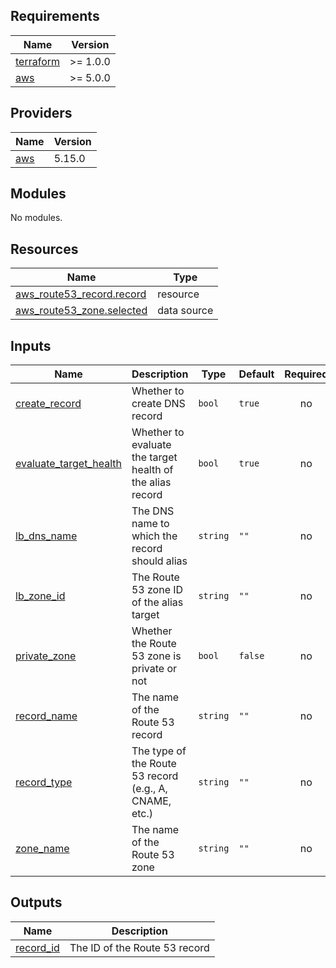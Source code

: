 <!-- BEGINNING OF PRE-COMMIT-TERRAFORM DOCS HOOK -->
## Requirements

| Name | Version |
|------|---------|
| <a name="requirement_terraform"></a> [terraform](#requirement\_terraform) | >= 1.0.0 |
| <a name="requirement_aws"></a> [aws](#requirement\_aws) | >= 5.0.0 |

## Providers

| Name | Version |
|------|---------|
| <a name="provider_aws"></a> [aws](#provider\_aws) | 5.15.0 |

## Modules

No modules.

## Resources

| Name | Type |
|------|------|
| [aws_route53_record.record](https://registry.terraform.io/providers/hashicorp/aws/latest/docs/resources/route53_record) | resource |
| [aws_route53_zone.selected](https://registry.terraform.io/providers/hashicorp/aws/latest/docs/data-sources/route53_zone) | data source |

## Inputs

| Name | Description | Type | Default | Required |
|------|-------------|------|---------|:--------:|
| <a name="input_create_record"></a> [create\_record](#input\_create\_record) | Whether to create DNS record | `bool` | `true` | no |
| <a name="input_evaluate_target_health"></a> [evaluate\_target\_health](#input\_evaluate\_target\_health) | Whether to evaluate the target health of the alias record | `bool` | `true` | no |
| <a name="input_lb_dns_name"></a> [lb\_dns\_name](#input\_lb\_dns\_name) | The DNS name to which the record should alias | `string` | `""` | no |
| <a name="input_lb_zone_id"></a> [lb\_zone\_id](#input\_lb\_zone\_id) | The Route 53 zone ID of the alias target | `string` | `""` | no |
| <a name="input_private_zone"></a> [private\_zone](#input\_private\_zone) | Whether the Route 53 zone is private or not | `bool` | `false` | no |
| <a name="input_record_name"></a> [record\_name](#input\_record\_name) | The name of the Route 53 record | `string` | `""` | no |
| <a name="input_record_type"></a> [record\_type](#input\_record\_type) | The type of the Route 53 record (e.g., A, CNAME, etc.) | `string` | `""` | no |
| <a name="input_zone_name"></a> [zone\_name](#input\_zone\_name) | The name of the Route 53 zone | `string` | `""` | no |

## Outputs

| Name | Description |
|------|-------------|
| <a name="output_record_id"></a> [record\_id](#output\_record\_id) | The ID of the Route 53 record |
<!-- END OF PRE-COMMIT-TERRAFORM DOCS HOOK -->

